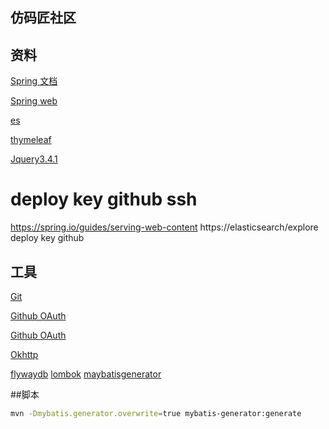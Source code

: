 ## 仿码匠社区

## 资料
[Spring 文档](https://spring.io/guides)

[Spring web](https://spring.io/guides/serving-web-content)

[es](https://elasticsearch/explore)

[thymeleaf](https://www.thymeleaf.org/doc/tutorials/3.0/usingthymeleaf.html#parameterizable-fragment-signatures)


[Jquery3.4.1](https://code.jquery.com/jquery-3.4.1.min.js)


deploy key github ssh
=======
https://spring.io/guides/serving-web-content
https://elasticsearch/explore
deploy key github






## 工具
[Git](https://git-scm.com/download)

[Github OAuth](https://developer.github.com/apps/building-oauth-apps/creating-an-oauth-app/)

[Github OAuth](https://developer.github.com/apps/building-oauth-apps/authorizing-oauth-apps/)

[Okhttp](https://square.github.io/okhttp/)

[flywaydb](https://flywaydb.org/getstarted/firststeps/maven)
[lombok](https://www.projectlombok.org/features/all)
[maybatisgenerator](http://www.mybatis.org/generator/)


##脚本
```bash
mvn -Dmybatis.generator.overwrite=true mybatis-generator:generate

```


